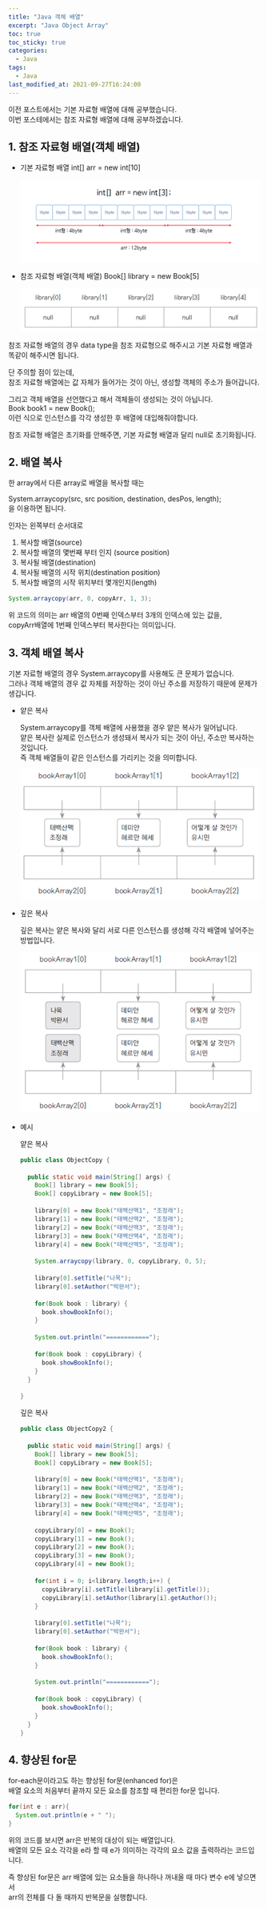 ```yaml
---
title: "Java 객체 배열"
excerpt: "Java Object Array"
toc: true
toc_sticky: true
categories:
  - Java
tags:
  - Java
last_modified_at: 2021-09-27T16:24:00
---
```


이전 포스트에서는 기본 자료형 배열에 대해 공부했습니다.<br/>
이번 포스테에서는 참조 자료형 배열에 대해 공부하겠습니다.<br/>

## 1. 참조 자료형 배열(객체 배열)

- 기본 자료형 배열
  int[] arr = new int[10]<br/>

  ![기본 자료형 배열](/images/array.png)<br/>

- 참조 자료형 배열(객체 배열)
  Book[] library = new Book[5]<br/>

  ![참조 자료형 배열](/images/objectarray.png)<br/>

참조 자료형 배열의 경우 data type을 참조 자료형으로 해주시고 기본 자료형 배열과 똑같이 해주시면 됩니다.<br/>

단 주의할 점이 있는데,<br/>
참조 자료형 배열에는 값 자체가 들어가는 것이 아닌, 생성할 객체의 주소가 들어갑니다.<br/>

그리고 객체 배열을 선언했다고 해서 객체들이 생성되는 것이 아닙니다.<br/>
Book book1 = new Book();<br/>
이런 식으로 인스턴스를 각각 생성한 후 배열에 대입해줘야합니다.<br/>

참조 자료형 배열은 초기화를 안해주면, 기본 자료형 배열과 달리 null로 초기화됩니다.<br/>

## 2. 배열 복사

한 array에서 다른 array로 배열을 복사할 때는<br/>

System.arraycopy(src, src position, destination, desPos, length);<br/>
을 이용하면 됩니다.

인자는 왼쪽부터 순서대로

1. 복사할 배열(source)
2. 복사할 배열의 몇번째 부터 인지 (source position)
3. 복사될 배열(destination)
4. 복사될 배열의 시작 위치(destination position)
5. 복사할 배열의 시작 위치부터 몇개인지(length)

```java
System.arraycopy(arr, 0, copyArr, 1, 3);
```

위 코드의 의미는 arr 배열의 0번째 인덱스부터 3개의 인덱스에 있는 값을,<br>
copyArr배열에 1번째 인덱스부터 복사한다는 의미입니다.<br/>

## 3. 객체 배열 복사

기본 자료형 배열의 경우 System.arraycopy를 사용해도 큰 문제가 없습니다.<br/>
그러나 객체 배열의 경우 값 자체를 저장하는 것이 아닌 주소를 저장하기 때문에 문제가 생깁니다.<br/>

- 얕은 복사

  System.arraycopy를 객체 배열에 사용했을 경우 얕은 복사가 일어납니다.<br/>
  얕은 복사란 실제로 인스턴스가 생성돼서 복사가 되는 것이 아닌, 주소만 복사하는 것입니다.<br/>
  즉 객체 배열들이 같은 인스턴스를 가리키는 것을 의미합니다.<br/>

  ![얕은 복사](/images/shallow_copy.png)

- 깊은 복사

  깊은 복사는 얕은 복사와 달리 서로 다른 인스턴스를 생성해 각각 배열에 넣어주는 방법입니다.<br/>

  ![깊은 복사](/images/deep_copy.png)

- 예시

  얕은 복사

  ```java
  public class ObjectCopy {

    public static void main(String[] args) {
      Book[] library = new Book[5];
      Book[] copyLibrary = new Book[5];

      library[0] = new Book("태백산맥1", "조정래");
      library[1] = new Book("태백산맥2", "조정래");
      library[2] = new Book("태백산맥3", "조정래");
      library[3] = new Book("태백산맥4", "조정래");
      library[4] = new Book("태백산맥5", "조정래");

      System.arraycopy(library, 0, copyLibrary, 0, 5);

      library[0].setTitle("나목");
      library[0].setAuthor("박완서");

      for(Book book : library) {
        book.showBookInfo();
      }

      System.out.println("============");

      for(Book book : copyLibrary) {
        book.showBookInfo();
      }
    }

  }
  ```

  깊은 복사

  ```java
  public class ObjectCopy2 {

    public static void main(String[] args) {
      Book[] library = new Book[5];
      Book[] copyLibrary = new Book[5];

      library[0] = new Book("태백산맥1", "조정래");
      library[1] = new Book("태백산맥2", "조정래");
      library[2] = new Book("태백산맥3", "조정래");
      library[3] = new Book("태백산맥4", "조정래");
      library[4] = new Book("태백산맥5", "조정래");

      copyLibrary[0] = new Book();
      copyLibrary[1] = new Book();
      copyLibrary[2] = new Book();
      copyLibrary[3] = new Book();
      copyLibrary[4] = new Book();

      for(int i = 0; i<library.length;i++) {
        copyLibrary[i].setTitle(library[i].getTitle());
        copyLibrary[i].setAuthor(library[i].getAuthor());
      }

      library[0].setTitle("나목");
      library[0].setAuthor("박완서");

      for(Book book : library) {
        book.showBookInfo();
      }

      System.out.println("============");

      for(Book book : copyLibrary) {
        book.showBookInfo();
      }
    }
  }
  ```

## 4. 향상된 for문

for-each문이라고도 하는 향상된 for문(enhanced for)은<br/>
배열 요소의 처음부터 끝까지 모든 요소를 참조할 때 편리한 for문 입니다.<br/>

```java
for(int e : arr){
  System.out.println(e + " ");
}
```

위의 코드를 보시면 arr은 반복의 대상이 되는 배열입니다.<br/>
배열의 모든 요소 각각을 e라 할 때 e가 의미하는 각각의 요소 값을 출력하라는 코드입니다.<br/>

즉 향상된 for문은 arr 배열에 있는 요소들을 하나하나 꺼내올 때 마다 변수 e에 넣으면서<br/>
arr의 전체를 다 돌 때까지 반복문을 실행합니다.<br/>
